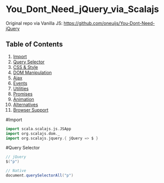 # You_Dont_Need_jQuery_via_Scalajs
Original repo via Vanilla JS: https://github.com/oneuijs/You-Dont-Need-jQuery

## Table of Contents

1. [Import](#import)
1. [Query Selector](#query-selector)
1. [CSS & Style](#css--style)
1. [DOM Manipulation](#dom-manipulation)
1. [Ajax](#ajax)
1. [Events](#events)
1. [Utilities](#utilities)
1. [Promises](#promises)
1. [Animation](#animation)
1. [Alternatives](#alternatives)
1. [Browser Support](#browser-support)

#Import
```scala
import scala.scalajs.js.JSApp
import org.scalajs.dom._
import org.scalajs.jquery.{ jQuery => $ }
```

#Query Selector
```scala
// jQuery
$("p")

// Native
document.querySelectorAll("p")
```
